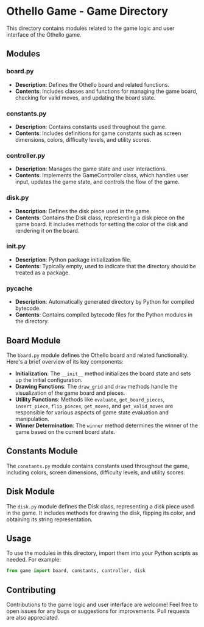 # Othello Game - Game Directory

This directory contains modules related to the game logic and user interface of the Othello game.

## Modules

### board.py

- **Description**: Defines the Othello board and related functions.
- **Contents**: Includes classes and functions for managing the game board, checking for valid moves, and updating the board state.

### constants.py

- **Description**: Contains constants used throughout the game.
- **Contents**: Includes definitions for game constants such as screen dimensions, colors, difficulty levels, and utility scores.

### controller.py

- **Description**: Manages the game state and user interactions.
- **Contents**: Implements the GameController class, which handles user input, updates the game state, and controls the flow of the game.

### disk.py

- **Description**: Defines the disk piece used in the game.
- **Contents**: Contains the Disk class, representing a disk piece on the game board. It includes methods for setting the color of the disk and rendering it on the board.

### __init__.py

- **Description**: Python package initialization file.
- **Contents**: Typically empty, used to indicate that the directory should be treated as a package.

### __pycache__

- **Description**: Automatically generated directory by Python for compiled bytecode.
- **Contents**: Contains compiled bytecode files for the Python modules in the directory.

## Board Module

The `board.py` module defines the Othello board and related functionality. Here's a brief overview of its key components:

- **Initialization**: The `__init__` method initializes the board state and sets up the initial configuration.
- **Drawing Functions**: The `draw_grid` and `draw` methods handle the visualization of the game board and pieces.
- **Utility Functions**: Methods like `evaluate`, `get_board_pieces`, `insert_piece`, `flip_pieces`, `get_moves`, and `get_valid_moves` are responsible for various aspects of game state evaluation and manipulation.
- **Winner Determination**: The `winner` method determines the winner of the game based on the current board state.

## Constants Module

The `constants.py` module contains constants used throughout the game, including colors, screen dimensions, difficulty levels, and utility scores.

## Disk Module

The `disk.py` module defines the Disk class, representing a disk piece used in the game. It includes methods for drawing the disk, flipping its color, and obtaining its string representation.

## Usage

To use the modules in this directory, import them into your Python scripts as needed. For example:

```python
from game import board, constants, controller, disk
```

## Contributing
Contributions to the game logic and user interface are welcome! Feel free to open issues for any bugs or suggestions for improvements. Pull requests are also appreciated.